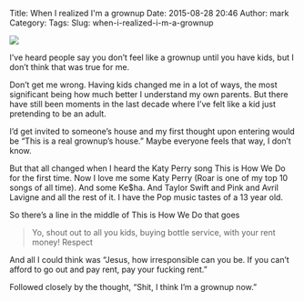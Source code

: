 Title: When I realized I'm a grownup
Date: 2015-08-28 20:46
Author: mark
Category: 
Tags: 
Slug: when-i-realized-i-m-a-grownup

<img src="https://cdn-images-2.medium.com/max/800/1*TzMDUdgV86_dPAj5sHUEOA.png"  />

I’ve heard people say you don’t feel like a grownup until you have kids, but I don’t think that was true for me.

Don’t get me wrong. Having kids changed me in a lot of ways, the most significant being how much better I understand my own parents. But there have still been moments in the last decade where I’ve felt like a kid just pretending to be an adult.

I’d get invited to someone’s house and my first thought upon entering would be “This is a real grownup’s house.” Maybe everyone feels that way, I don’t know.

But that all changed when I heard the Katy Perry song This is How We Do for the first time. Now I love me some Katy Perry (Roar is one of my top 10 songs of all time). And some Ke$ha. And Taylor Swift and Pink and Avril Lavigne and all the rest of it. I have the Pop music tastes of a 13 year old.

So there’s a line in the middle of This is How We Do that goes

> Yo, shout out to all you kids, buying bottle service, with your rent money!
Respect

And all I could think was “Jesus, how irresponsible can you be. If you can’t afford to go out and pay rent, pay your fucking rent.”

Followed closely by the thought, “Shit, I think I’m a grownup now.”

